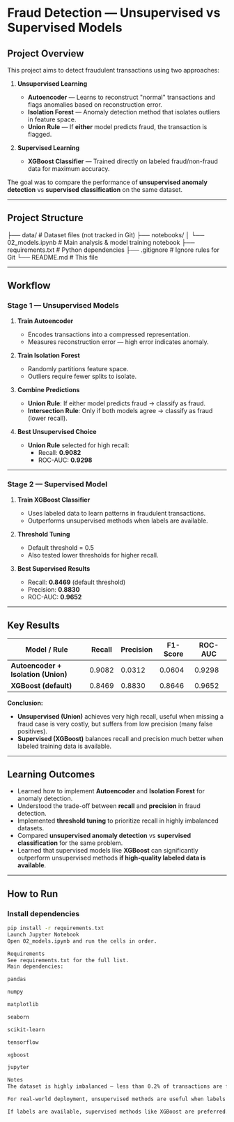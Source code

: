 # Fraud Detection — Unsupervised vs Supervised Models

## Project Overview

This project aims to detect fraudulent transactions using two approaches:

1. **Unsupervised Learning**

   - **Autoencoder** — Learns to reconstruct "normal" transactions and flags anomalies based on reconstruction error.
   - **Isolation Forest** — Anomaly detection method that isolates outliers in feature space.
   - **Union Rule** — If **either** model predicts fraud, the transaction is flagged.
2. **Supervised Learning**

   - **XGBoost Classifier** — Trained directly on labeled fraud/non-fraud data for maximum accuracy.

The goal was to compare the performance of **unsupervised anomaly detection** vs **supervised classification** on the same dataset.

---

## Project Structure

├── data/ # Dataset files (not tracked in Git)
├── notebooks/
│ └── 02_models.ipynb # Main analysis & model training notebook
├── requirements.txt # Python dependencies
├── .gitignore # Ignore rules for Git
└── README.md # This file

---

## Workflow

### **Stage 1 — Unsupervised Models**

1. **Train Autoencoder**

   - Encodes transactions into a compressed representation.
   - Measures reconstruction error — high error indicates anomaly.
2. **Train Isolation Forest**

   - Randomly partitions feature space.
   - Outliers require fewer splits to isolate.
3. **Combine Predictions**

   - **Union Rule**: If either model predicts fraud → classify as fraud.
   - **Intersection Rule**: Only if both models agree → classify as fraud (lower recall).
4. **Best Unsupervised Choice**

   - **Union Rule** selected for high recall:
     - Recall: **0.9082**
     - ROC-AUC: **0.9298**

---

### **Stage 2 — Supervised Model**

1. **Train XGBoost Classifier**

   - Uses labeled data to learn patterns in fraudulent transactions.
   - Outperforms unsupervised methods when labels are available.
2. **Threshold Tuning**

   - Default threshold = 0.5
   - Also tested lower thresholds for higher recall.
3. **Best Supervised Results**

   - Recall: **0.8469** (default threshold)
   - Precision: **0.8830**
   - ROC-AUC: **0.9652**

---

## Key Results

| Model / Rule                              | Recall | Precision | F1-Score | ROC-AUC |
| ----------------------------------------- | ------ | --------- | -------- | ------- |
| **Autoencoder + Isolation (Union)** | 0.9082 | 0.0312    | 0.0604   | 0.9298  |
| **XGBoost (default)**               | 0.8469 | 0.8830    | 0.8646   | 0.9652  |

**Conclusion:**

- **Unsupervised (Union)** achieves very high recall, useful when missing a fraud case is very costly, but suffers from low precision (many false positives).
- **Supervised (XGBoost)** balances recall and precision much better when labeled training data is available.

---

## Learning Outcomes

- Learned how to implement **Autoencoder** and **Isolation Forest** for anomaly detection.
- Understood the trade-off between **recall** and **precision** in fraud detection.
- Implemented **threshold tuning** to prioritize recall in highly imbalanced datasets.
- Compared **unsupervised anomaly detection** vs **supervised classification** for the same problem.
- Learned that supervised models like **XGBoost** can significantly outperform unsupervised methods **if high-quality labeled data is available**.

---

## How to Run

### Install dependencies

```bash
pip install -r requirements.txt
Launch Jupyter Notebook
Open 02_models.ipynb and run the cells in order.

Requirements
See requirements.txt for the full list.
Main dependencies:

pandas

numpy

matplotlib

seaborn

scikit-learn

tensorflow

xgboost

jupyter

Notes
The dataset is highly imbalanced — less than 0.2% of transactions are fraudulent.

For real-world deployment, unsupervised methods are useful when labels are scarce.

If labels are available, supervised methods like XGBoost are preferred.

```
